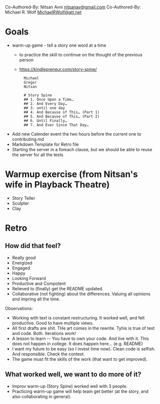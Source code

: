 Co-Authored-By: Nitsan Avni <nitsanav@gmail.com>
Co-Authored-By: Michael R. Wolf <MichaelRWolf@att.net>

# Goals
- warm-up game - tell a story one word at a time
    - to practice the skill to continue on the thought of the previous person
    - https://kindlepreneur.com/story-spine/

            Michael
            Gregor
            Nitsan

            # Story Spine
            ## 1. Once Upon a Time…
            ## 2. And Every Day…
            ## 3. until one day
            ## 4. And Because of This… (Part 1)
            ## 5. And Because of This… (Part 2)
            ## 6. Until Finally…
            ## 7. And Ever Since That Day…
- Add new Calender event the two hours before the current one to contributing.md
- Markdown Template for Retro file
- Starting the server in a foreach clause, but we should be able to reuse the server for all the tests


# Warmup exercise (from Nitsan's wife in Playback Theatre)
- Story Teller
- Sculpter
- Clay


# Retro

## How did that feel?
- Really good
- Energized
- Engaged
- Happy
- Looking Forward
- Productive and Compotent
- Relieved to (finally) get the README updated.
- Collaborative (not fighting) about the differences.  Valuing all opinions and impring all the time.

Observations:
- Working with text is constant restructuring.  It worked well, and felt productive.  Good to have multiple views.
- All first drafts are shit.  THe art comes in the rewrite.  Tyhis is true of text and code.  Both.  Iterations work!
- A lesson to learn -- You have to own your code.  And live with it.  This does not happen in college.  It does happen here... (e.g. README)
- I want my future to be easy (so I invest time now).  Clean code is selfish.  And responsible.  Check the context.
- The game must fit the skills of the work (that want to get improved).


## What worked well, we want to do more of it?

- Improv warm-up (Story Spine) worked well with 3 people.
- Practicing warm-up game will help team get better (at the story, and also collaborating in general).
